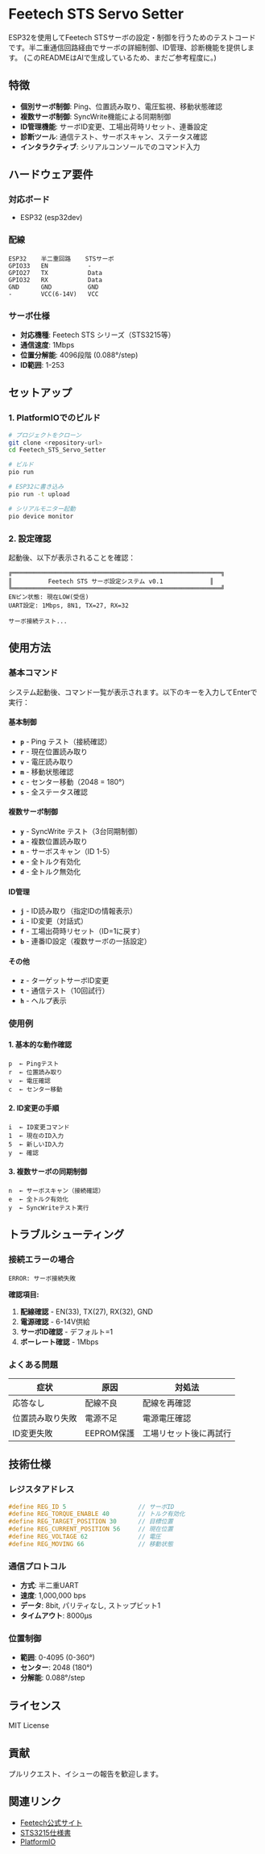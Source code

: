 # Feetech STS Servo Setter

ESP32を使用してFeetech STSサーボの設定・制御を行うためのテストコードです。半二重通信回路経由でサーボの詳細制御、ID管理、診断機能を提供します。
(このREADMEはAIで生成しているため、まだご参考程度に。)


## 特徴

- **個別サーボ制御**: Ping、位置読み取り、電圧監視、移動状態確認
- **複数サーボ制御**: SyncWrite機能による同期制御
- **ID管理機能**: サーボID変更、工場出荷時リセット、連番設定
- **診断ツール**: 通信テスト、サーボスキャン、ステータス確認
- **インタラクティブ**: シリアルコンソールでのコマンド入力

## ハードウェア要件

### 対応ボード
- ESP32 (esp32dev)

### 配線
```
ESP32    半二重回路    STSサーボ
GPIO33   EN           -
GPIO27   TX           Data
GPIO32   RX           Data
GND      GND          GND
-        VCC(6-14V)   VCC
```

### サーボ仕様
- **対応機種**: Feetech STS シリーズ（STS3215等）
- **通信速度**: 1Mbps
- **位置分解能**: 4096段階 (0.088°/step)
- **ID範囲**: 1-253

## セットアップ

### 1. PlatformIOでのビルド

```bash
# プロジェクトをクローン
git clone <repository-url>
cd Feetech_STS_Servo_Setter

# ビルド
pio run

# ESP32に書き込み
pio run -t upload

# シリアルモニター起動
pio device monitor
```

### 2. 設定確認

起動後、以下が表示されることを確認：
```
╔══════════════════════════════════════════════════════════╗
║          Feetech STS サーボ設定システム v0.1             ║
╚══════════════════════════════════════════════════════════╝
ENピン状態: 現在LOW(受信)
UART設定: 1Mbps, 8N1, TX=27, RX=32

サーボ接続テスト...
```

## 使用方法

### 基本コマンド

システム起動後、コマンド一覧が表示されます。以下のキーを入力してEnterで実行：

#### 基本制御
- **`p`** - Ping テスト（接続確認）
- **`r`** - 現在位置読み取り
- **`v`** - 電圧読み取り  
- **`m`** - 移動状態確認
- **`c`** - センター移動（2048 = 180°）
- **`s`** - 全ステータス確認

#### 複数サーボ制御
- **`y`** - SyncWrite テスト（3台同期制御）
- **`a`** - 複数位置読み取り
- **`n`** - サーボスキャン（ID 1-5）
- **`e`** - 全トルク有効化
- **`d`** - 全トルク無効化

#### ID管理
- **`j`** - ID読み取り（指定IDの情報表示）
- **`i`** - ID変更（対話式）
- **`f`** - 工場出荷時リセット（ID=1に戻す）
- **`b`** - 連番ID設定（複数サーボの一括設定）

#### その他
- **`z`** - ターゲットサーボID変更
- **`t`** - 通信テスト（10回試行）
- **`h`** - ヘルプ表示

### 使用例

#### 1. 基本的な動作確認
```
p  ← Pingテスト
r  ← 位置読み取り
v  ← 電圧確認
c  ← センター移動
```

#### 2. ID変更の手順
```
i  ← ID変更コマンド
1  ← 現在のID入力
5  ← 新しいID入力
y  ← 確認
```

#### 3. 複数サーボの同期制御
```
n  ← サーボスキャン（接続確認）
e  ← 全トルク有効化
y  ← SyncWriteテスト実行
```

## トラブルシューティング

### 接続エラーの場合
```
ERROR: サーボ接続失敗
```

**確認項目:**
1. **配線確認** - EN(33), TX(27), RX(32), GND
2. **電源確認** - 6-14V供給
3. **サーボID確認** - デフォルト=1
4. **ボーレート確認** - 1Mbps

### よくある問題

| 症状 | 原因 | 対処法 |
|------|------|--------|
| 応答なし | 配線不良 | 配線を再確認 |
| 位置読み取り失敗 | 電源不足 | 電源電圧確認 |
| ID変更失敗 | EEPROM保護 | 工場リセット後に再試行 |

## 技術仕様

### レジスタアドレス
```cpp
#define REG_ID 5                    // サーボID
#define REG_TORQUE_ENABLE 40        // トルク有効化
#define REG_TARGET_POSITION 30      // 目標位置
#define REG_CURRENT_POSITION 56     // 現在位置
#define REG_VOLTAGE 62              // 電圧
#define REG_MOVING 66               // 移動状態
```

### 通信プロトコル
- **方式**: 半二重UART
- **速度**: 1,000,000 bps
- **データ**: 8bit, パリティなし, ストップビット1
- **タイムアウト**: 8000μs

### 位置制御
- **範囲**: 0-4095 (0-360°)
- **センター**: 2048 (180°)
- **分解能**: 0.088°/step

## ライセンス

MIT License

## 貢献

プルリクエスト、イシューの報告を歓迎します。

## 関連リンク

- [Feetech公式サイト](https://www.feetechrc.com/)
- [STS3215仕様書](https://www.waveshare.com/wiki/ST3215_Servo)
- [PlatformIO](https://platformio.org/)
